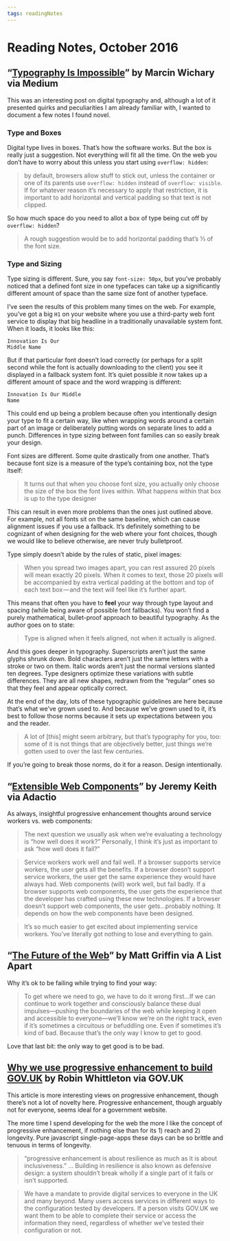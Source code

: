 ```yaml
---
tags: readingNotes
---
```


# Reading Notes, October 2016

## “[Typography Is Impossible](https://medium.engineering/typography-is-impossible-5872b0c7f891)” by Marcin Wichary via Medium

This was an interesting post on digital typography and, although a lot of it presented quirks and peculiarities I am already familiar with, I wanted to document a few notes I found novel.

### Type and Boxes

Digital type lives in boxes. That’s how the software works. But the box is really just a suggestion. Not everything will fit all the time. On the web you don’t have to worry about this unless you start using `overflow: hidden`:

> by default, browsers allow stuff to stick out, unless the container or one of its parents use `overflow: hidden` instead of `overflow: visible`. If for whatever reason it’s necessary to apply that restriction, it is important to add horizontal and vertical padding so that text is not clipped.

So how much space do you need to allot a box of type being cut off by `overflow: hidden`?

> A rough suggestion would be to add horizontal padding that’s ⅓ of the font size.

### Type and Sizing

Type sizing is different. Sure, you say `font-size: 50px`, but you’ve probably noticed that a defined font size in one typefaces can take up a significantly different amount of space than the same size font of another typeface.

I’ve seen the results of this problem many times on the web. For example, you’ve got a big `H1` on your website where you use a third-party web font service to display that big headline in a traditionally unavailable system font. When it loads, it looks like this:

```
Innovation Is Our
Middle Name
```

But if that particular font doesn’t load correctly (or perhaps for a split second while the font is actually downloading to the client) you see it displayed in a fallback system font. It’s quiet possible it now takes up a different amount of space and the word wrapping is different:

```
Innovation Is Our Middle
Name
```

This could end up being a problem because often you intentionally design your type to fit a certain way, like when wrapping words around a certain part of an image or deliberately putting words on separate lines to add a punch. Differences in type sizing between font families can so easily break your design.

Font sizes are different. Some quite drastically from one another. That’s because font size is a measure of the type’s containing box, not the type itself:

> It turns out that when you choose font size, you actually only choose the size of the box the font lives within. What happens within that box is up to the type designer

This can result in even more problems than the ones just outlined above. For example, not all fonts sit on the same baseline, which can cause alignment issues if you use a fallback. It’s definitely something to be cognizant of when designing for the web where your font choices, though we would like to believe otherwise, are never truly bulletproof.

Type simply doesn’t abide by the rules of static, pixel images:

> When you spread two images apart, you can rest assured 20 pixels will mean exactly 20 pixels. When it comes to text, those 20 pixels will be accompanied by extra vertical padding at the bottom and top of each text box — and the text will feel like it’s further apart.

This means that often you have to **feel** your way through type layout and spacing (while being aware of possible font fallbacks). You won’t find a purely mathematical, bullet-proof approach to beautiful typography. As the author goes on to state:

> Type is aligned when it feels aligned, not when it actually is aligned.

And this goes deeper in typography. Superscripts aren’t just the same glyphs shrunk down. Bold characters aren’t just the same letters with a stroke or two on them. Italic words aren’t just the normal versions slanted ten degrees. Type designers optimize these variations with subtle differences. They are all new shapes, redrawn from the “regular” ones so that they feel and appear optically correct.

At the end of the day, lots of these typographic guidelines are here because that’s what we’ve grown used to. And because we’ve grown used to it, it’s best to follow those norms because it sets up expectations between you and the reader.

>  A lot of [this] might seem arbitrary, but that’s typography for you, too: some of it is not things that are objectively better, just things we’re gotten used to over the last few centuries.

If you’re going to break those norms, do it for a reason. Design intentionally.

## “[Extensible Web Components](https://adactio.com/journal/11052)” by Jeremy Keith via Adactio

As always, insightful progressive enhancement thoughts around service workers vs. web components:

> The next question we usually ask when we’re evaluating a technology is “how well does it work?” Personally, I think it’s just as important to ask “how well does it fail?”

> Service workers work well and fail well. If a browser supports service workers, the user gets all the benefits. If a browser doesn’t support service workers, the user get the same experience they would have always had. Web components (will) work well, but fail badly. If a browser supports web components, the user gets the experience that the developer has crafted using these new technologies. If a browser doesn’t support web components, the user gets…probably nothing. It depends on how the web components have been designed.

> It’s so much easier to get excited about implementing service workers. You’ve literally got nothing to lose and everything to gain.

## “[The Future of the Web](http://alistapart.com/article/the-future-of-the-web)” by Matt Griffin via A List Apart

Why it’s ok to be failing while trying to find your way:

> To get where we need to go, we have to do it wrong first...If we can continue to work together and consciously balance these dual impulses—pushing the boundaries of the web while keeping it open and accessible to everyone—we’ll know we’re on the right track, even if it’s sometimes a circuitous or befuddling one. Even if sometimes it’s kind of bad. Because that’s the only way I know to get to good.

Love that last bit: the only way to get good is to be bad.

## [Why we use progressive enhancement to build GOV.UK](https://gdstechnology.blog.gov.uk/2016/09/19/why-we-use-progressive-enhancement-to-build-gov-uk/) by Robin Whittleton via GOV.UK

This article is more interesting views on progressive enhancement, though there’s not a lot of novelty here. Progressive enhancement, though arguably not for everyone, seems ideal for a government website.

The more time I spend developing for the web the more I like the concept of progressive enhancement, if nothing else than for its 1) reach and 2) longevity. Pure javascript single-page-apps these days can be so brittle and tenuous in terms of longevity.

> “progressive enhancement is about resilience as much as it is about inclusiveness.” ... Building in resilience is also known as defensive design: a system shouldn’t break wholly if a single part of it fails or isn’t supported.

> We have a mandate to provide digital services to everyone in the UK and many beyond. Many users access services in different ways to the configuration tested by developers. If a person visits GOV.UK we want them to be able to complete their service or access the information they need, regardless of whether we’ve tested their configuration or not.  
